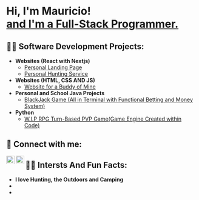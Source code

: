 <h1>Hi, I'm Mauricio! <br/><a href="https://github.com/MauricioTrujilloPerera">and I'm a Full-Stack Programmer.</a></h1>

<h2>👨‍💻 Software Development Projects:</h2>

- <b>Websites (React with Nextjs)</b>
  - [Personal Landing Page](https://molerate.com)
  - [Personal Hunting Service](https://elkexpedition.com)
- <b>Websites (HTML, CSS AND JS)</b>
  - [Website for a Buddy of Mine](https://github.com/MauricioTrujilloPerera/alexarguetaWebsite)
- <b>Personal and School Java Projects</b>
  - [BlackJack Game (All in Terminal with Functional Betting and Money System)](https://github.com/MauricioTrujilloPerera/blackjack-java)
- <b>Python</b>
  - [W.I.P RPG Turn-Based PVP Game(Game Engine Created within Code)](https://github.com/)

<h2> 🤳 Connect with me:</h2>

[<img align="left" alt="Mauricio | LinkedIn" width="22px" src="https://cdn.jsdelivr.net/npm/simple-icons@v3/icons/linkedin.svg" />][linkedin]
[<img align="left" alt="Mauricio | Instagram" width="22px" src="https://cdn.jsdelivr.net/npm/simple-icons@v3/icons/instagram.svg" />][instagram]


[instagram]: https://www.instagram.com/mauricio.ttrujillo/?next=%2F
[linkedin]: www.linkedin.com/in/mauricio-trujillo-perera-1471952b0

<h2> </h2>

<h2>👨‍💻 Intersts And Fun Facts:</h2>

- <b>I love Hunting, the Outdoors and Camping</b>
- <b></b>
- <b></b>
